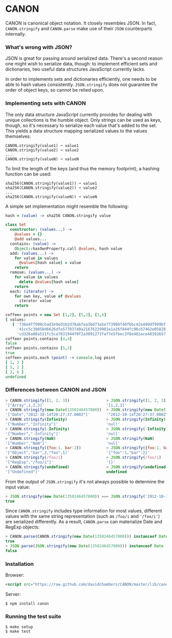 # CANON

CANON is canonical object notation. It closely resembles JSON. In fact,
`CANON.stringify` and `CANON.parse` make use of their `JSON` counterparts
internally.

### What's wrong with JSON?

JSON is great for passing around serialized data. There's a second reason
one might wish to serialize data, though: to implement efficient sets and
dictionaries, two useful data structures JavaScript currently lacks.

In order to implements sets and dictionaries efficiently, one needs to be
able to hash values consistently. `JSON.stringify` does not guarantee the
order of object keys, so cannot be relied upon.

### Implementing sets with CANON

The only data structure JavaScript currently provides for dealing with unique
collections is the humble object. Only strings can be used as keys, though, so
it's necessary to serialize each value that's added to the set. This yields a
data structure mapping serialized values to the values themselves:

```text
CANON.stringify(value1) ➞ value1
CANON.stringify(value2) ➞ value2
...
CANON.stringify(valueN) ➞ valueN
```

To limit the length of the keys (and thus the memory footprint), a hashing
function can be used:

```text
sha256(CANON.stringify(value1)) ➞ value1
sha256(CANON.stringify(value2)) ➞ value2
...
sha256(CANON.stringify(valueN)) ➞ valueN
```

A simple set implementation might resemble the following:

```coffeescript
hash = (value) -> sha256 CANON.stringify value

class Set
  constructor: (values...) ->
    @values = {}
    @add values...
  contains: (value) ->
    Object::hasOwnProperty.call @values, hash value
  add: (values...) ->
    for value in values
      @values[hash value] = value
    return
  remove: (values...) ->
    for value in values
      delete @values[hash value]
    return
  each: (iterator) ->
    for own key, value of @values
      iterator value
    return
```

```coffeescript
coffee> points = new Set [1,2], [5,2], [3,6]
{ values:
   { '736e4ff990cbad3e9ed1b2d78abfea3bd73a5e773960f40fbbc42e490df999bf': [ 1, 2 ],
     '41cc5c39058d6626dfa57703740a21676229901e1a26f844fc96cb7462e05828': [ 5, 2 ],
     'cd326a88a511fc5ca7831944f0f2a3091273faf7e5fbec3f8e482ace48392657': [ 3, 6 ] } }
coffee> points.contains [4,4]
false
coffee> points.contains [5,2]
true
coffee> points.each (point) -> console.log point
[ 1, 2 ]
[ 5, 2 ]
[ 3, 6 ]
undefined
```

### Differences between CANON and JSON

```javascript
> CANON.stringify([1, 2, 3])                > JSON.stringify([1, 2, 3])
'["Array",1,2,3]'                           '[1,2,3]'
> CANON.stringify(new Date(1350246457000))  > JSON.stringify(new Date(1350246457000))
'["Date","2012-10-14T20:27:37.000Z"]'       '"2012-10-14T20:27:37.000Z"'
> CANON.stringify(Infinity)                 > JSON.stringify(Infinity)
'["Number","Infinity"]'                     'null'
> CANON.stringify(-Infinity)                > JSON.stringify(-Infinity)
'["Number","-Infinity"]'                    'null'
> CANON.stringify(NaN)                      > JSON.stringify(NaN)
'["Number","NaN"]'                          'null'
> CANON.stringify({foo:1, bar:2})           > JSON.stringify({foo:1, bar:2})
'["Object","bar",2,"foo",1]'                '{"foo":1,"bar":2}'
> CANON.stringify(/foo/i)                   > JSON.stringify(/foo/i)
'["RegExp","/foo/i"]'                       '{}'
> CANON.stringify(undefined)                > JSON.stringify(undefined)
'["Undefined"]'                             undefined
```

From the output of `JSON.stringify` it's not always possible to determine the
input value:

```javascript
> JSON.stringify(new Date(1350246457000)) === JSON.stringify('2012-10-14T20:27:37.000Z')
true
```

Since `CANON.stringify` includes type information for most values, different
values with the same string representation (such as `/foo/i` and `'/foo/i'`)
are serialized differently. As a result, `CANON.parse` can materialize Date
and RegExp objects:

```javascript
> CANON.parse(CANON.stringify(new Date(1350246457000))) instanceof Date
true
> JSON.parse(JSON.stringify(new Date(1350246457000))) instanceof Date
false
```

### Installation

Browser:

```html
<script src="https://raw.github.com/davidchambers/CANON/master/lib/canon.js"></script>
```

Server:

```text
$ npm install canon
```

### Running the test suite

```text
$ make setup
$ make test
```
